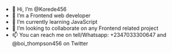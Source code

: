 - 👋 Hi, I’m @Korede456
- 👀 I’m a Frontend web developer 
- 🌱 I’m currently learning JavaScript 
- 💞️ I’m looking to collaborate on any Frontend related project 
- 📫 You can reach me on tell/Whatsapp: +2347033300647 and @boi_thompson456 on Twitter 

<!---
Korede456/Korede456 is a ✨ special ✨ repository because its `README.md` (this file) appears on your GitHub profile.
You can click the Preview link to take a look at your changes.
--->
